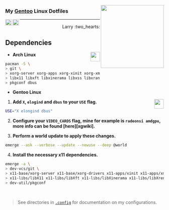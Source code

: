 <img 
    align="right" width="200px"
    src="https://wiki.gentoo.org/images/b/b8/Larry-nefarius-v2.svg"
/>

### My [Gentoo][gentoo] Linux Dotfiles

<a href="https://xmonad.org">
    <img 
        align="left" width="20px" 
        src="https://xmonad.org/images/logo.svg" 
    />
</a>

<a href="https://suckless.org/">
    <img
        align="left" width="20px" height="20px" 
        src="https://suckless.org/logo.svg" 
    />
</a>

---

<p align="right">
    Larry :two_hearts:
</p>

## Dependencies 

<img
    align="right" width="30px"
    src="http://www.archlinux.org/logos/archlinux-icon-crystal-64.svg" 
/>

- **Arch Linux**

```bash
pacman -S \ 
> git \
> xorg-server xorg-apps xorg-xinit xorg-xmesssage \
> libx11 libxft libxinerama libxss libxrandr xclip \
> pkgconf dbus
```

- **Gentoo Linux**

<img
    align="right" width="30px"
    src="https://gentoo.org/assets/img/logo/gentoo-signet.svg"
/>

1. **Add `X`, `elogind` and `dbus` to your `USE` flag.**

```bash
USE="X elongind dbus"
```

2. **Configure your `VIDEO_CARDS` flag, mine for example is `radeonsi amdgpu`, more info can be found [here][xgwiki].**

3. **Perform a world update to apply these changes.**

```bash
emerge --ask --verbose --update --newuse --deep @world
```

4. **Install the necessary x11 dependencies.**

```bash
emerge -a \
> dev-vcs/git \
> x11-base/xorg-server x11-base/xorg-drivers x11-apps/xinit x11-apps/xmessage x11-apps/xrandr \
> x11-libs/libX11 x11-libs/libXft x11-libs/libXinerama x11-libs/libXrender x11-libs/libXrandr x11-misc/xclip \
> dev-util/pkgconf
```

<br />

> See directories in [`.config`](https://github.com/Scherso/Dotfiles/tree/main/.config) for documentation on my configurations. 

[arch]:      https://archlinux.org
[gentoo]:    https://gentoo.org
